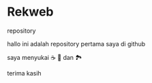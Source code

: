 # Rekweb
repository

hallo ini adalah repository pertama saya di github

saya menyukai ☕ 🍕 dan 🏞️

terima kasih
